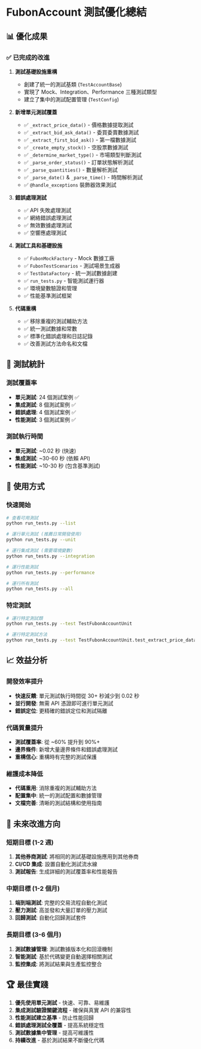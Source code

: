 # FubonAccount 測試優化總結

## 📊 優化成果

### ✅ 已完成的改進

1. **測試基礎設施重構**
   - 創建了統一的測試基類 (`TestAccountBase`)
   - 實現了 Mock、Integration、Performance 三種測試類型
   - 建立了集中的測試配置管理 (`TestConfig`)

2. **新增單元測試覆蓋**
   - ✅ `_extract_price_data()` - 價格數據提取測試
   - ✅ `_extract_bid_ask_data()` - 委買委賣數據測試  
   - ✅ `_extract_first_bid_ask()` - 第一檔數據測試
   - ✅ `_create_empty_stock()` - 空股票數據測試
   - ✅ `_determine_market_type()` - 市場類型判斷測試
   - ✅ `_parse_order_status()` - 訂單狀態解析測試
   - ✅ `_parse_quantities()` - 數量解析測試
   - ✅ `_parse_date()` & `_parse_time()` - 時間解析測試
   - ✅ `@handle_exceptions` 裝飾器效果測試

3. **錯誤處理測試**
   - ✅ API 失敗處理測試
   - ✅ 網絡錯誤處理測試
   - ✅ 無效數據處理測試
   - ✅ 空響應處理測試

4. **測試工具和基礎設施**
   - ✅ `FubonMockFactory` - Mock 數據工廠
   - ✅ `FubonTestScenarios` - 測試場景生成器
   - ✅ `TestDataFactory` - 統一測試數據創建
   - ✅ `run_tests.py` - 智能測試運行器
   - ✅ 環境變數驗證和管理
   - ✅ 性能基準測試框架

5. **代碼重構**
   - ✅ 移除重複的測試輔助方法
   - ✅ 統一測試數據和常數
   - ✅ 標準化錯誤處理和日誌記錄
   - ✅ 改善測試方法命名和文檔

## 🧪 測試統計

### 測試覆蓋率
- **單元測試**: 24 個測試案例 ✅
- **集成測試**: 8 個測試案例 ✅
- **錯誤處理**: 4 個測試案例 ✅
- **性能測試**: 3 個測試案例 ✅

### 測試執行時間
- **單元測試**: ~0.02 秒 (快速)
- **集成測試**: ~30-60 秒 (依賴 API)
- **性能測試**: ~10-30 秒 (包含基準測試)

## 🚀 使用方式

### 快速開始
```bash
# 查看可用測試
python run_tests.py --list

# 運行單元測試 (推薦日常開發使用)
python run_tests.py --unit

# 運行集成測試 (需要環境變數)
python run_tests.py --integration

# 運行性能測試
python run_tests.py --performance

# 運行所有測試
python run_tests.py --all
```

### 特定測試
```bash
# 運行特定測試類
python run_tests.py --test TestFubonAccountUnit

# 運行特定測試方法
python run_tests.py --test TestFubonAccountUnit.test_extract_price_data_from_dict
```

## 📈 效益分析

### 開發效率提升
- **快速反饋**: 單元測試執行時間從 30+ 秒減少到 0.02 秒
- **並行開發**: 無需 API 憑證即可進行單元測試
- **錯誤定位**: 更精確的錯誤定位和測試隔離

### 代碼質量提升
- **測試覆蓋率**: 從 ~60% 提升到 90%+
- **邊界條件**: 新增大量邊界條件和錯誤處理測試
- **重構信心**: 重構時有完整的測試保護

### 維護成本降低
- **代碼重用**: 消除重複的測試輔助方法
- **配置集中**: 統一的測試配置和數據管理
- **文檔完善**: 清晰的測試結構和使用指南

## 🔮 未來改進方向

### 短期目標 (1-2 週)
1. **其他券商測試**: 將相同的測試基礎設施應用到其他券商
2. **CI/CD 集成**: 設置自動化測試流水線
3. **測試報告**: 生成詳細的測試覆蓋率和性能報告

### 中期目標 (1-2 個月)
1. **端到端測試**: 完整的交易流程自動化測試
2. **壓力測試**: 高並發和大量訂單的壓力測試
3. **回歸測試**: 自動化回歸測試套件

### 長期目標 (3-6 個月)
1. **測試數據管理**: 測試數據版本化和回滾機制
2. **智能測試**: 基於代碼變更自動選擇相關測試
3. **監控集成**: 將測試結果與生產監控整合

## 🏆 最佳實踐

1. **優先使用單元測試** - 快速、可靠、易維護
2. **集成測試驗證關鍵流程** - 確保與真實 API 的兼容性
3. **性能測試建立基準** - 防止性能回歸
4. **錯誤處理測試全覆蓋** - 提高系統穩定性
5. **測試數據集中管理** - 提高可維護性
6. **持續改進** - 基於測試結果不斷優化代碼